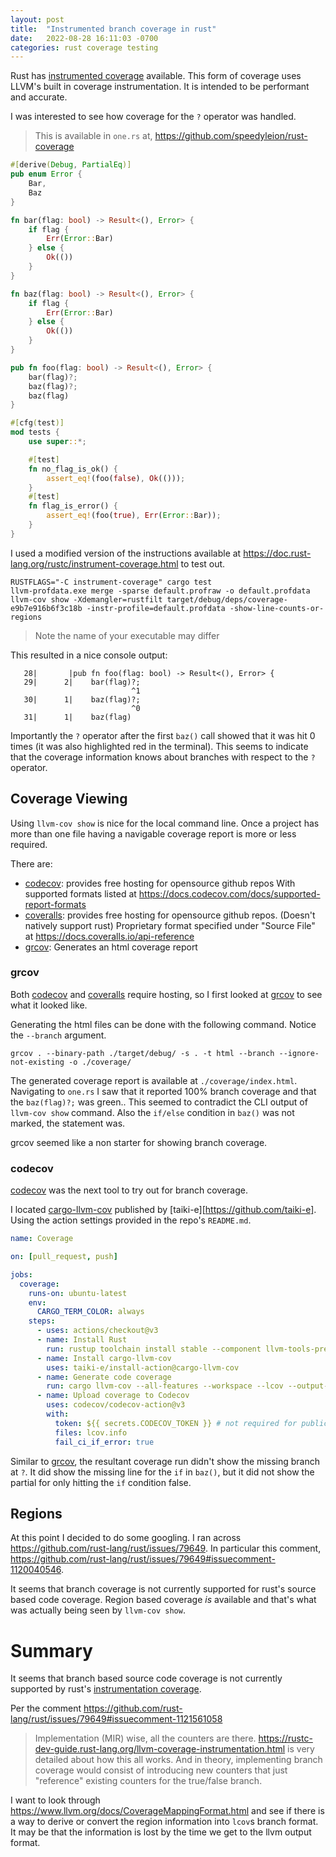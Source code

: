 ```yaml
---
layout: post
title:  "Instrumented branch coverage in rust"
date:   2022-08-28 16:11:03 -0700
categories: rust coverage testing
---
```


Rust has [instrumented coverage][instrument coverage] available.  This form of
coverage uses LLVM's built in coverage instrumentation.  It is intended to be
performant and accurate.

I was interested to see how coverage for the `?` operator was handled.

> This is available in `one.rs` at, https://github.com/speedyleion/rust-coverage

```rust
#[derive(Debug, PartialEq)]
pub enum Error {
    Bar,
    Baz
}

fn bar(flag: bool) -> Result<(), Error> {
    if flag {
        Err(Error::Bar)
    } else {
        Ok(())
    }
}

fn baz(flag: bool) -> Result<(), Error> {
    if flag {
        Err(Error::Bar)
    } else {
        Ok(())
    }
}

pub fn foo(flag: bool) -> Result<(), Error> {
    bar(flag)?;
    baz(flag)?;
    baz(flag)
}

#[cfg(test)]
mod tests {
    use super::*;

    #[test]
    fn no_flag_is_ok() {
        assert_eq!(foo(false), Ok(()));
    }
    #[test]
    fn flag_is_error() {
        assert_eq!(foo(true), Err(Error::Bar));
    }
}
```

I used a modified version of the instructions available at
<https://doc.rust-lang.org/rustc/instrument-coverage.html> to test out.

```
RUSTFLAGS="-C instrument-coverage" cargo test
llvm-profdata.exe merge -sparse default.profraw -o default.profdata
llvm-cov show -Xdemangler=rustfilt target/debug/deps/coverage-e9b7e916b6f3c18b -instr-profile=default.profdata -show-line-counts-or-regions
```

> Note the name of your executable may differ

This resulted in a nice console output:
```
   28|       |pub fn foo(flag: bool) -> Result<(), Error> {
   29|      2|    bar(flag)?;
                           ^1
   30|      1|    baz(flag)?;
                           ^0
   31|      1|    baz(flag)
```
Importantly the `?` operator after the first `baz()` call showed that it was hit
0 times (it was also highlighted red in the terminal).  This seems to indicate
that the coverage information knows about branches with respect to the `?`
operator.

Coverage Viewing
----------------

Using `llvm-cov show` is nice for the local command line.  Once a project has
more than one file having a navigable coverage report is more or less required.

There are:

- [codecov][codecov]: provides free hosting for opensource github repos
  With supported formats listed at <https://docs.codecov.com/docs/supported-report-formats>
- [coveralls][coveralls]: provides free hosting for opensource github repos. (Doesn't natively support rust)
  Proprietary format specified under "Source File" at <https://docs.coveralls.io/api-reference>
- [grcov][grcov]: Generates an html coverage report


### grcov

Both [codecov][codecov] and [coveralls][coveralls] require hosting, so I first
looked at [grcov][grcov] to see what it looked like.

Generating the html files can be done with the following command.  Notice the
`--branch` argument.
```
grcov . --binary-path ./target/debug/ -s . -t html --branch --ignore-not-existing -o ./coverage/
```

The generated coverage report is available at `./coverage/index.html`.
Navigating to `one.rs` I saw that it reported 100% branch coverage and that the
`baz(flag)?;` was green..  This seemed to contradict the CLI output of `llvm-cov
show` command.  Also the `if/else` condition in `baz()` was not marked, the
statement was.

grcov seemed like a non starter for showing branch coverage.

### codecov

[codecov][codecov] was the next tool to try out for branch coverage.  

I located [cargo-llvm-cov][cargo-llvm-cov] published by
[taiki-e][https://github.com/taiki-e].  Using the action settings provided in
the repo's `README.md`.

```yaml
name: Coverage

on: [pull_request, push]

jobs:
  coverage:
    runs-on: ubuntu-latest
    env:
      CARGO_TERM_COLOR: always
    steps:
      - uses: actions/checkout@v3
      - name: Install Rust
        run: rustup toolchain install stable --component llvm-tools-preview
      - name: Install cargo-llvm-cov
        uses: taiki-e/install-action@cargo-llvm-cov
      - name: Generate code coverage
        run: cargo llvm-cov --all-features --workspace --lcov --output-path lcov.info
      - name: Upload coverage to Codecov
        uses: codecov/codecov-action@v3
        with:
          token: ${{ secrets.CODECOV_TOKEN }} # not required for public repos
          files: lcov.info
          fail_ci_if_error: true
```

Similar to [grcov][grcov], the resultant coverage run didn't show the missing
branch at `?`.  It did show the missing line for the `if` in `baz()`, but it did
not show the partial for only hitting the `if` condition false.


Regions
-------

At this point I decided to do some googling.  I ran across
<https://github.com/rust-lang/rust/issues/79649>.  In particular this comment,
<https://github.com/rust-lang/rust/issues/79649#issuecomment-1120040546>.

It seems that branch coverage is not currently supported for rust's source based
code coverage.  Region based coverage *is* available and that's what was
actually being seen by `llvm-cov show`.

Summary
=======

It seems that branch based source code coverage is not currently supported by
rust's [instrumentation coverage][instrument coverage].  

Per the comment <https://github.com/rust-lang/rust/issues/79649#issuecomment-1121561058> 
> Implementation (MIR) wise, all the counters are there.
https://rustc-dev-guide.rust-lang.org/llvm-coverage-instrumentation.html is very
detailed about how this all works. And in theory, implementing branch coverage
would consist of introducing new counters that just "reference" existing
counters for the true/false branch.

I want to look through
<https://www.llvm.org/docs/CoverageMappingFormat.html> and see if there is a way
to derive or convert the region information into `lcov`s branch format. It may
be that the information is lost by the time we get to the llvm output format.

[instrument coverage]: https://doc.rust-lang.org/rustc/instrument-coverage.html 
[codecov]: https://codecove.io
[coveralls]: https://coveralls.io
[grcov]: https://github.com/mozilla/grcov
[cargo-llvm-cov]: https://github.com/taiki-e/cargo-llvm-cov